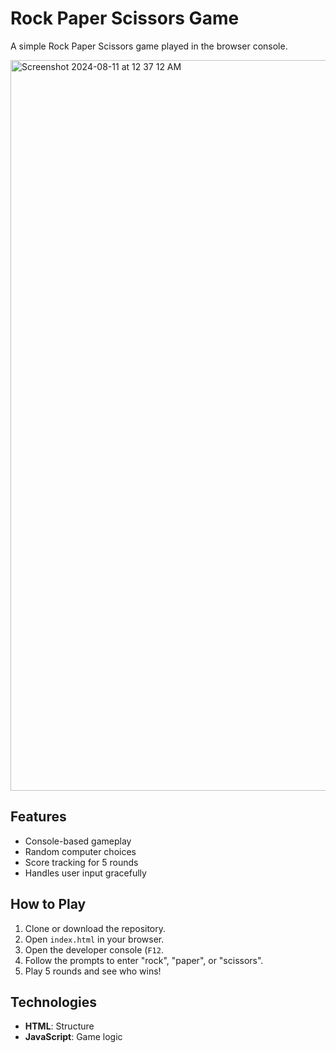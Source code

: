 # Rock Paper Scissors Game

A simple Rock Paper Scissors game played in the browser console.

<img width="1169" alt="Screenshot 2024-08-11 at 12 37 12 AM" src="https://github.com/user-attachments/assets/d5a865dd-82c8-45c0-83c8-6dee41843581">


## Features

- Console-based gameplay
- Random computer choices
- Score tracking for 5 rounds
- Handles user input gracefully

## How to Play

1. Clone or download the repository.
2. Open `index.html` in your browser.
3. Open the developer console (`F12`.
4. Follow the prompts to enter "rock", "paper", or "scissors".
5. Play 5 rounds and see who wins!

## Technologies

- **HTML**: Structure
- **JavaScript**: Game logic


